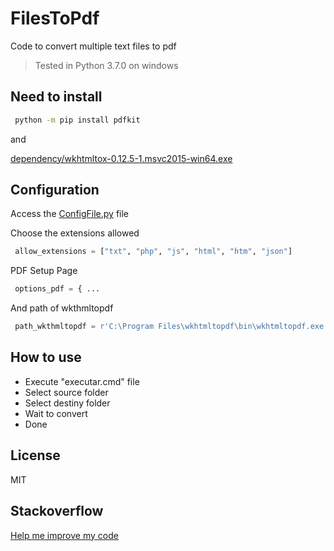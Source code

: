 # FilesToPdf

Code to convert multiple text files to pdf

> Tested in Python 3.7.0 on windows

 Need to install
----

```cmd
 python -m pip install pdfkit
```
    
and 

[dependency/wkhtmltox-0.12.5-1.msvc2015-win64.exe](dependency/wkhtmltox-0.12.5-1.msvc2015-win64.exe)


 Configuration
----

Access the [ConfigFile.py](ConfigFile.py) file

Choose the extensions allowed

```py
 allow_extensions = ["txt", "php", "js", "html", "htm", "json"]
```
    
PDF Setup Page

```py
 options_pdf = { ...
```
    
And path of wkthmltopdf 

```py
 path_wkthmltopdf = r'C:\Program Files\wkhtmltopdf\bin\wkhtmltopdf.exe'
```

 How to use
----

 - Execute "executar.cmd" file
 - Select source folder
 - Select destiny folder
 - Wait to convert
 - Done
 
 License
----

MIT

 Stackoverflow
----

[Help me improve my code](https://pt.stackoverflow.com/questions/333694/como-fazer-com-que-o-pdfkit-ignore-as-extens%C3%B5es/333706?noredirect=1#comment675052_333706)

